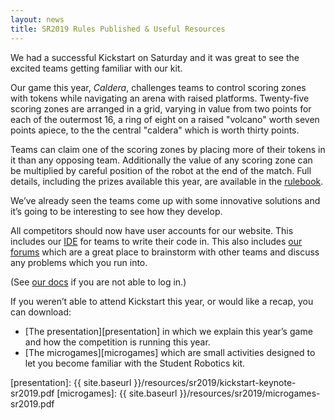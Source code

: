 ```yaml
---
layout: news
title: SR2019 Rules Published & Useful Resources
---
```


We had a successful Kickstart on Saturday and it was great to see the excited teams getting familiar with our kit.

Our game this year, _Caldera_, challenges teams to control scoring zones with
tokens while navigating an arena with raised platforms. Twenty-five scoring
zones are arranged in a grid, varying in value from two points for each of the
outermost 16, a ring of eight on a raised "volcano" worth seven points apiece, to
the the central "caldera" which is worth thirty points.

Teams can claim one of the scoring zones by placing more of their tokens in it
than any opposing team. Additionally the value of any scoring zone can be
multiplied by careful position of the robot at the end of the match. Full
details, including the prizes available this year, are available in the
[rulebook][rules].

We’ve already seen the teams come up with some innovative solutions and it’s going to be interesting to see how they develop.

All competitors should now have user accounts for our website. This includes our [IDE][ide] for teams to write their code in. This also includes [our forums][forums] which are a great place to brainstorm with other teams and discuss any problems which you run into.

(See [our docs][account-info] if you are not able to log in.)

If you weren’t able to attend Kickstart this year, or would like a recap, you can download:
- [The presentation][presentation] in which we explain this year’s game and how the competition is running this year.
- [The microgames][microgames] which are small activities designed to let you become familiar with the Student Robotics kit.

[rules]: https://studentrobotics.org/docs/rules/
[ide]: https://studentrobotics.org/ide/
[account-info]: https://studentrobotics.org/docs/team_admin/user_accounts
[forums]: https://studentrobotics.org/forum/
[presentation]: {{ site.baseurl }}/resources/sr2019/kickstart-keynote-sr2019.pdf
[microgames]: {{ site.baseurl }}/resources/sr2019/microgames-sr2019.pdf
